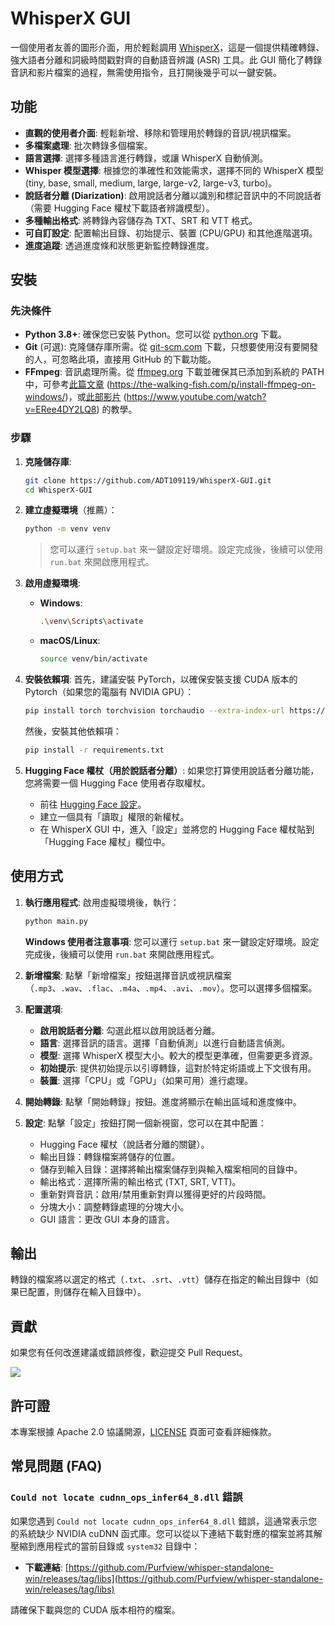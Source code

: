 # WhisperX GUI

一個使用者友善的圖形介面，用於輕鬆調用 [WhisperX](https://github.com/m-bain/whisperX)，這是一個提供精確轉錄、強大語者分離和詞級時間戳對齊的自動語音辨識 (ASR) 工具。此 GUI 簡化了轉錄音訊和影片檔案的過程，無需使用指令，且打開後幾乎可以一鍵安裝。

## 功能

*   **直觀的使用者介面**: 輕鬆新增、移除和管理用於轉錄的音訊/視訊檔案。
*   **多檔案處理**: 批次轉錄多個檔案。
*   **語言選擇**: 選擇多種語言進行轉錄，或讓 WhisperX 自動偵測。
*   **Whisper 模型選擇**: 根據您的準確性和效能需求，選擇不同的 WhisperX 模型 (tiny, base, small, medium, large, large-v2, large-v3, turbo)。
*   **說話者分離 (Diarization)**: 啟用說話者分離以識別和標記音訊中的不同說話者（需要 Hugging Face 權杖下載語者辨識模型）。
*   **多種輸出格式**: 將轉錄內容儲存為 TXT、SRT 和 VTT 格式。
*   **可自訂設定**: 配置輸出目錄、初始提示、裝置 (CPU/GPU) 和其他進階選項。
*   **進度追蹤**: 透過進度條和狀態更新監控轉錄進度。

## 安裝

### 先決條件

*   **Python 3.8+**: 確保您已安裝 Python。您可以從 [python.org](https://www.python.org/downloads/) 下載。
*   **Git** (可選): 克隆儲存庫所需。從 [git-scm.com](https://git-scm.com/downloads) 下載，只想要使用沒有要開發的人，可忽略此項，直接用 GitHub 的下載功能。
*   **FFmpeg**: 音訊處理所需。從 [ffmpeg.org](https://ffmpeg.org/download.html) 下載並確保其已添加到系統的 PATH 中，可參考[此篇文章](https://the-walking-fish.com/p/install-ffmpeg-on-windows/) (https://the-walking-fish.com/p/install-ffmpeg-on-windows/)，或[此部影片](https://www.youtube.com/watch?v=ERee4DY2LQ8) (https://www.youtube.com/watch?v=ERee4DY2LQ8) 的教學。

### 步驟

1.  **克隆儲存庫**:
    ```bash
    git clone https://github.com/ADT109119/WhisperX-GUI.git
    cd WhisperX-GUI
    ```
    
2.  **建立虛擬環境**（推薦）：
    ```bash
    python -m venv venv
    ```
    > 您可以運行 `setup.bat` 來一鍵設定好環境。設定完成後，後續可以使用 `run.bat` 來開啟應用程式。

3.  **啟用虛擬環境**:
    *   **Windows**:
        ```bash
        .\venv\Scripts\activate
        ```
    *   **macOS/Linux**:
        ```bash
        source venv/bin/activate
        ```

4.  **安裝依賴項**:
    首先，建議安裝 PyTorch，以確保安裝支援 CUDA 版本的 Pytorch（如果您的電腦有 NVIDIA GPU）：
    ```bash
    pip install torch torchvision torchaudio --extra-index-url https://download.pytorch.org/whl/cu126 --force-reinstall
    ```
    然後，安裝其他依賴項：
    ```bash
    pip install -r requirements.txt
    ```

5.  **Hugging Face 權杖（用於說話者分離）**:
    如果您打算使用說話者分離功能，您將需要一個 Hugging Face 使用者存取權杖。
    *   前往 [Hugging Face 設定](https://huggingface.co/settings/tokens)。
    *   建立一個具有「讀取」權限的新權杖。
    *   在 WhisperX GUI 中，進入「設定」並將您的 Hugging Face 權杖貼到「Hugging Face 權杖」欄位中。

## 使用方式

1.  **執行應用程式**:
    啟用虛擬環境後，執行：
    ```bash
    python main.py
    ```
    **Windows 使用者注意事項**:
    您可以運行 `setup.bat` 來一鍵設定好環境。設定完成後，後續可以使用 `run.bat` 來開啟應用程式。

2.  **新增檔案**: 點擊「新增檔案」按鈕選擇音訊或視訊檔案（`.mp3`、`.wav`、`.flac`、`.m4a`、`.mp4`、`.avi`、`.mov`）。您可以選擇多個檔案。

3.  **配置選項**:
    *   **啟用說話者分離**: 勾選此框以啟用說話者分離。
    *   **語言**: 選擇音訊的語言。選擇「自動偵測」以進行自動語言偵測。
    *   **模型**: 選擇 WhisperX 模型大小。較大的模型更準確，但需要更多資源。
    *   **初始提示**: 提供初始提示以引導轉錄，這對於特定術語或上下文很有用。
    *   **裝置**: 選擇「CPU」或「GPU」（如果可用）進行處理。

4.  **開始轉錄**: 點擊「開始轉錄」按鈕。進度將顯示在輸出區域和進度條中。

5.  **設定**: 點擊「設定」按鈕打開一個新視窗，您可以在其中配置：
    *   Hugging Face 權杖（說話者分離的關鍵）。
    *   輸出目錄：轉錄檔案將儲存的位置。
    *   儲存到輸入目錄：選擇將輸出檔案儲存到與輸入檔案相同的目錄中。
    *   輸出格式：選擇所需的輸出格式 (TXT, SRT, VTT)。
    *   重新對齊音訊：啟用/禁用重新對齊以獲得更好的片段時間。
    *   分塊大小：調整轉錄處理的分塊大小。
    *   GUI 語言：更改 GUI 本身的語言。

## 輸出

轉錄的檔案將以選定的格式（`.txt`、`.srt`、`.vtt`）儲存在指定的輸出目錄中（如果已配置，則儲存在輸入目錄中）。

## 貢獻

如果您有任何改進建議或錯誤修復，歡迎提交 Pull Request。

<a href="https://github.com/ADT109119/WhisperX-GUI/graphs/contributors" target="_blank">
  <img src="https://contrib.rocks/image?repo=ADT109119/WhisperX-GUI"/>
</a>

## 許可證

本專案根據 Apache 2.0 協議開源，[LICENSE](https://github.com/ADT109119/WhisperX-GUI/blob/main/LICENSE) 頁面可查看詳細條款。

## 常見問題 (FAQ)

### `Could not locate cudnn_ops_infer64_8.dll` 錯誤

如果您遇到 `Could not locate cudnn_ops_infer64_8.dll` 錯誤，這通常表示您的系統缺少 NVIDIA cuDNN 函式庫。您可以從以下連結下載對應的檔案並將其解壓縮到應用程式的當前目錄或 `system32` 目錄中：

*   **下載連結**: [https://github.com/Purfview/whisper-standalone-win/releases/tag/libs](https://github.com/Purfview/whisper-standalone-win/releases/tag/libs)

請確保下載與您的 CUDA 版本相符的檔案。
